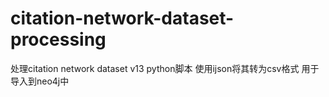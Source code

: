 # citation-network-dataset-processing
处理citation network dataset v13 python脚本 使用ijson将其转为csv格式 用于导入到neo4j中

